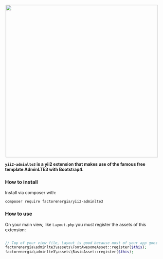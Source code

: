 
<p align="center">
  <img src="https://www.factorenergia.com/wp-content/themes/factorenergia/images/logo.png" width="500">
</p>

**``yii2-adminlte3`` is a yii2 extension that makes use of the famous free template AdminLTE3 with Bootstrap4.**

### How to install

Install via composer with:

```
composer require factorenergia/yii2-adminlte3
```
### How to use
On your main view, like `Layout.php` you must register the assets of this extension:

```php

// Top of your view file, Layout is good because most of your app goes inside of it
factorenergia\adminlte3\assets\FontAwesomeAsset::register($this);
factorenergia\adminlte3\assets\BasicAsset::register($this);

```
